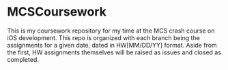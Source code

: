 # MCSCoursework

This is my coursework repository for my time at the MCS crash course on iOS development.
This repo is organized with each branch being the assignments for a given date, dated in HW[MM/DD/YY] format. Aside from the first, HW assignments themselves will be raised as issues and closed as completed.

